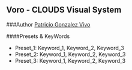 ## Voro - CLOUDS Visual System
###Author [Patricio Gonzalez Vivo](www.patriciogonzalezvivo.com)

####Presets & KeyWords

* Preset_1: Keyword_1, Keyword_2, Keyword_3
* Preset_2: Keyword_1, Keyword_2, Keyword_3 
* Preset_3: Keyword_1, Keyword_2, Keyword_3 


 






